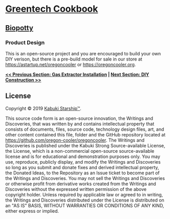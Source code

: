 # [Greentech Cookbook](../)

## [Biopotty](./)

### Product Design

This is an open-source project and you are encouraged to build your own DIY verison, but there is a pre-build model for sale in our store at <https://astartup.net/oregoncooler> or <https://oregoncooler.org>.

**[<< Previous Section: Gas Extractor Installation](../gas_extractor/installation) | [Next Section: DIY Construction >>](diy_construction.md)**

## License

Copyright © 2019 [Kabuki Starship™](kabukistarship.com).

This source code form is an open-source innovation, the Writings and Discoveries, that was written by and contains intellectual property that consists of documents, files, source code, technology design files, art, and other content contained this file, folder and the GitHub repository located at <https://github.com/oregon-cooler/oregoncooler>. The Writings and Discoveries is published under the Kabuki Strong Source-available License, the License, which is a non-commercial open-source source-available license and is for educational and demonstration purposes only. You may use, reproduce, publicly display, and modify the Writings and Discoveries so long as you submit and donate fixes and derived intellectual property, the Donated Ideas, to the Repository as an Issue ticket to become part of the Writings and Discoveries. You may not sell the Writings and Discoveries or otherwise profit from derivative works created from the Writings and Discoveries without the expressed written permission of the above copyright holder. Unless required by applicable law or agreed to in writing, the Writings and Discoveries distributed under the License is distributed on an "AS IS" BASIS, WITHOUT WARRANTIES OR CONDITIONS OF ANY KIND, either express or implied.
